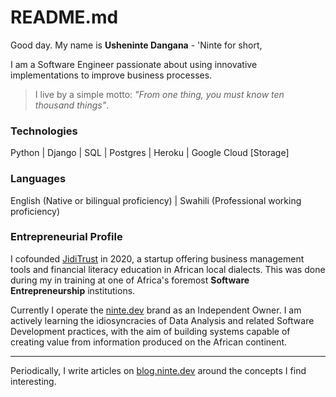 # README.md

Good day. My name is **Usheninte Dangana** - 'Ninte for short, 

I am a Software Engineer passionate about using innovative implementations to improve business processes.

> I live by a simple motto: _"From one thing, you must know ten thousand things"_. 

### Technologies

Python | Django | SQL | Postgres | Heroku | Google Cloud \[Storage]

### Languages

English (Native or bilingual proficiency) | Swahili (Professional working proficiency)

### Entrepreneurial Profile

I cofounded [JidiTrust](https://github.com/Usheninte/jiditrust-mvp) in 2020, a startup offering business management tools and financial literacy education in African local dialects. This was done during my in training at one of Africa's foremost **Software Entrepreneurship** institutions.

Currently I operate the [ninte.dev](https://ninte.dev) brand as an Independent Owner. I am actively learning the idiosyncracies of Data Analysis and related Software Development practices, with the aim of building systems capable of creating value from information produced on the African continent.

---

Periodically, I write articles on [blog.ninte.dev](https://blog.ninte.dev) around the concepts I find interesting.
